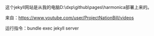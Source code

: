这个jekyll网站是从我的电脑D:\dxp\github\pages\harmonica部署上来的。

来自：https://www.youtube.com/user/ProjectNationBill/videos

运行指令：bundle exec jekyll server